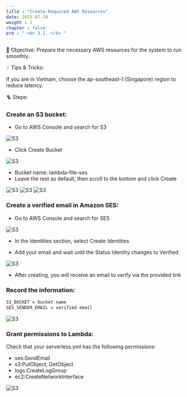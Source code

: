 ```yaml
---
title : "Create Required AWS Resources"
date: 2025-07-10
weight : 1
chapter : false
pre : " <b> 3.1. </b> "
---
```

🎯 Objective: Prepare the necessary AWS resources for the system to run smoothly.

💡 Tips & Tricks:

If you are in Vietnam, choose the ap-southeast-1 (Singapore) region to reduce latency.

🪜 Steps:

### Create an S3 bucket:

- Go to AWS Console and search for S3

![S3](/images/3.buildanddeploy/3.1-s3.png)

- Click Create Bucket

![S3](/images/3.buildanddeploy/3.1-s3-2.png)

- Bucket name: lambda-file-ses
- Leave the rest as default, then scroll to the bottom and click Create

![S3](/images/3.buildanddeploy/3.1-create-bucket.png)
![S3](/images/3.buildanddeploy/3.1-create-bucket-1.png)
![S3](/images/3.buildanddeploy/3.1-s3-3.png)

### Create a verified email in Amazon SES:

- Go to AWS Console and search for SES

![S3](/images/3.buildanddeploy/3.1-s3-4.png)

- In the Identities section, select Create Identities

- Add your email and wait until the Status Identity changes to Verified

![S3](/images/3.buildanddeploy/3.1-s3-5.png)

- After creating, you will receive an email to verify via the provided link

### Record the information:
```bash
S3_BUCKET = bucket name
SES_SENDER_EMAIL = verified email
```
![S3](/images/3.buildanddeploy/3.1-s3-6.png)

### Grant permissions to Lambda:

Check that your serverless.yml has the following permissions:

- ses:SendEmail
- s3:PutObject, GetObject
- logs:CreateLogGroup
- ec2:CreateNetworkInterface

![S3](/images/3.buildanddeploy/3.1-s3-7.png)